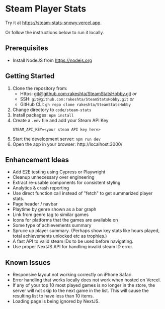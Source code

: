 # Steam Player Stats

Try it at https://steam-stats-snowy.vercel.app.

Or follow the instructions below to run it locally.

## Prerequisites

- Install NodeJS from https://nodejs.org

## Getting Started

1. Clone the repository from:
   - Https: [git@github.com:rakeshta/SteamStatsHobby.git](https://github.com/rakeshta/SteamStatsHobby.git) _or_
   - SSH: `git@github.com:rakeshta/SteamStatsHobby.git` _or_
   - GitHub CLI: `gh repo clone rakeshta/SteamStatsHobby`
2. Change directory to `code/steam-stats`
3. Install packages: `npm install`
4. Create a `.env` file and add your Steam API Key
   ```
   STEAM_API_KEY=<your steam API key here>
   ```
5. Start the development server: `npm run dev`
6. Open the app in your browser: http://localhost:3000/


## Enhancement Ideas

- Add E2E testing using Cypress or Playwright
- Cleanup unnecessary over engineering
- Extract re-usable components for consistent styling
- Analytics & crash reporting
- Use direct function call instead of "fetch" to get summarized player stats.
- Page header / navbar
- Playtime by genre shown as a bar graph
- Link from genre tag to similar games
- Icons for platforms that the games are available on
- Some type of achievements summary
- Spruce up player summary. (Perhaps show key stats like hours played, total achievements unlocked etc as trophies.)
- A fast API to valid steam IDs to be used before navigating.
- Use proper NextJS API for handling invalid steam ID error.

## Known Issues

- Responsive layout not working correctly on iPhone Safari.
- Error handling that works locally does not work when hosted on Vercel.
- If any of your top 10 most played games is no longer in the store, the server will not skip to the next game in the
  list. This will cause the resulting list to have less than 10 items.
- Loading page is being ignored by NextJS.
